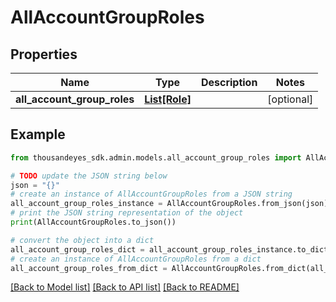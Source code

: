# AllAccountGroupRoles


## Properties

Name | Type | Description | Notes
------------ | ------------- | ------------- | -------------
**all_account_group_roles** | [**List[Role]**](Role.md) |  | [optional] 

## Example

```python
from thousandeyes_sdk.admin.models.all_account_group_roles import AllAccountGroupRoles

# TODO update the JSON string below
json = "{}"
# create an instance of AllAccountGroupRoles from a JSON string
all_account_group_roles_instance = AllAccountGroupRoles.from_json(json)
# print the JSON string representation of the object
print(AllAccountGroupRoles.to_json())

# convert the object into a dict
all_account_group_roles_dict = all_account_group_roles_instance.to_dict()
# create an instance of AllAccountGroupRoles from a dict
all_account_group_roles_from_dict = AllAccountGroupRoles.from_dict(all_account_group_roles_dict)
```
[[Back to Model list]](../README.md#documentation-for-models) [[Back to API list]](../README.md#documentation-for-api-endpoints) [[Back to README]](../README.md)


